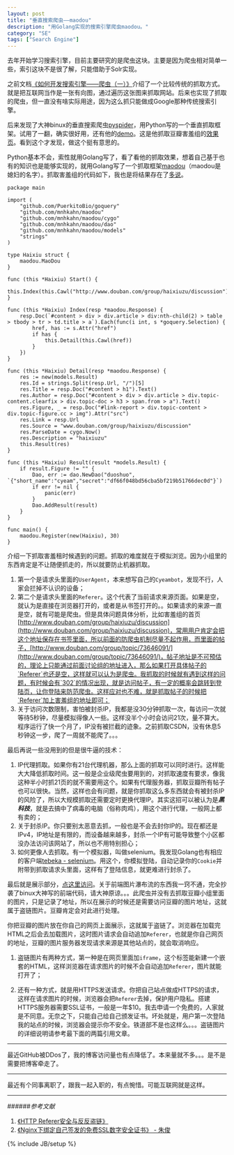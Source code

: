 ```yaml
---
layout: post
title: "垂直搜索爬虫——maodou"
description: "用Golang实现的搜索引擎爬虫maodou。"
category: "SE"
tags: ["Search Engine"]
---
```

 
去年开始学习搜索引擎，目前主要研究的是爬虫这块。主要是因为爬虫相对简单一些，索引这块不是很了解，只能借助于Solr实现。

之前文档[《如何开发搜索引擎——爬虫（一）》](http://blog.cyeam.com/se/2014/12/26/search_engine/)介绍了一个比较传统的抓取方式。就是把互联网当作是一张有向图，通过遍历这张图来抓取网站。后来也实现了抓取的爬虫，但一直没有啥实际用途，因为这么抓只能做成Google那种传统搜索引擎。

后来发现了大神binux的垂直搜索爬虫[pyspider](https://github.com/binux/pyspider)，用Python写的一个垂直抓取框架。试用了一翻，确实很好用，还有他的[demo](http://demo.pyspider.org/)。这是他抓取豆瓣害羞组的[效果页](https://f.binux.me/haixiuzu.html)。看到这个才发现，做这个挺有意思的。

Python基本不会，索性就用Golang写了，看了看他的抓取效果，想着自己基于也有的知识也是能够实现的，就用Golang写了一个抓取框架[maodou](https://github.com/mnhkahn/maodou)（maodou是媳妇的名字）。抓取害羞组的代码如下，我也是将结果存在了[多说](http://duoshuo.com/)。

	package main

	import (
		"github.com/PuerkitoBio/goquery"
		"github.com/mnhkahn/maodou"
		"github.com/mnhkahn/maodou/cygo"
		"github.com/mnhkahn/maodou/dao"
		"github.com/mnhkahn/maodou/models"
		"strings"
	)

	type Haixiu struct {
		maodou.MaoDou
	}

	func (this *Haixiu) Start() {
		this.Index(this.Cawl("http://www.douban.com/group/haixiuzu/discussion"))
	}

	func (this *Haixiu) Index(resp *maodou.Response) {
		resp.Doc(`#content > div > div.article > div:nth-child(2) > table > tbody > tr > td.title > a`).Each(func(i int, s *goquery.Selection) {
			href, has := s.Attr("href")
			if has {
				this.Detail(this.Cawl(href))
			}
		})
	}

	func (this *Haixiu) Detail(resp *maodou.Response) {
		res := new(models.Result)
		res.Id = strings.Split(resp.Url, "/")[5]
		res.Title = resp.Doc("#content > h1").Text()
		res.Author = resp.Doc("#content > div > div.article > div.topic-content.clearfix > div.topic-doc > h3 > span.from > a").Text()
		res.Figure, _ = resp.Doc("#link-report > div.topic-content > div.topic-figure.cc > img").Attr("src")
		res.Link = resp.Url
		res.Source = "www.douban.com/group/haixiuzu/discussion"
		res.ParseDate = cygo.Now()
		res.Description = "haixiuzu"
		this.Result(res)
	}

	func (this *Haixiu) Result(result *models.Result) {
		if result.Figure != "" {
			Dao, err := dao.NewDao("duoshuo", `{"short_name":"cyeam","secret":"df66f048bd56cba5bf219b51766dec0d"}`)
			if err != nil {
				panic(err)
			}
			Dao.AddResult(result)
		}
	}

	func main() {
		maodou.Register(new(Haixiu), 30)
	}


介绍一下抓取害羞租时候遇到的问题。抓取的难度就在于模拟浏览。因为小组里的东西肯定是不让随便抓走的，所以就要防止机器抓取。

1. 第一个是请求头里面的`UserAgent`，本来想写自己的`Cyeambot`，发现不行，人家会拦掉不认识的设备；
2. 第二个是请求头里面的`Referer`。这个代表了当前请求来源页面。如果是空，就认为是直接在浏览器打开的，或者是从书签打开的。。如果请求的来源一直是空，就有可能是爬虫。但是具体问题具体分析，比如害羞组的首页[http://www.douban.com/group/haixiuzu/discussion](http://www.douban.com/group/haixiuzu/discussion)，常用用户肯定会把这个地址保存在书签里面，所以前面的防爬虫机制尽量不起作用，而里面的帖子，[http://www.douban.com/group/topic/73646091/](http://www.douban.com/group/topic/73646091/)，帖子地址是不可预估的，理论上只能通过前面讨论组的地址进入，那么如果打开具体帖子的`Referer`也还是空，这样就可以认为是爬虫。我抓取的时候就有遇到这样的问题，有时候会有`302`的情况出现，就是访问帖子，有一定的概率会跳转到登陆页，让你登陆来防范爬虫。这样应对也不难，就是抓取帖子的时候把`Referer`加上害羞组的地址即可；
3. 关于访问次数限制，害怕被封杀IP，我都是没30分钟抓取一次，每访问一次就等待5秒钟，尽量模拟得像人一些。这样没半个小时会访问21次，量不算大。程序运行了快一个月了，IP没有被拦截的迹象。之前抓取CSDN，没有休息5秒钟这一步，爬了一周就不能爬了。。。

最后再说一些没用到的但是很牛逼的技术：

1. IP代理抓取。如果你有21台代理机器，那么上面的抓取可以同时进行。这样能大大降低抓取时间。这一般是企业级爬虫要用到的，对抓取速度有要求，像我这种半小时抓21页的就不需要用这个。如果有代理服务器，抓取豆瓣所有帖子也可以很快。当然，这样也会有问题，就是你抓取这么多东西就会有被封杀IP的风险了，所以大规模抓取还需要定时更换代理IP。其实这招可以被认为是***黑科技***，就是去搞中了病毒的电脑（俗称肉鸡），用这个进行代理，一般网上都有卖的；
2. 关于封杀IP。你只要别太恶意去抓，一般也是不会去封你IP的。现在都还是IPv4，IP地址是有限的，而设备越来越多，封杀一个IP有可能导致整个小区都没办法访问该网站了，所以也不用特别担心；
3. 如何更像人去抓取。有一个模拟器，叫做selenium。我发现Golang也有相应的客户端[tebeka - selenium](https://github.com/tebeka/selenium)。用这个，你模拟登陆，自动记录你的`Cookie`并附带到抓取请求头里面，这样有了登陆信息，就更难进行封杀了。

最后就是展示部分，[点这里访问](https://www.cyeam.com/haixiuzu)。关于前端图片瀑布流的东西我一窍不通，完全抄袭了binux大神写的前端代码，请大神原谅。。。此爬虫并没有去抓取豆瓣小组里面的图片，只是记录了地址，所以在展示的时候还是需要访问豆瓣的图片地址，这就属于盗链图片。豆瓣肯定会对此进行处理。

你把豆瓣的图片放在你自己的网页上面展示，这就属于盗链了。浏览器在加载完HTML之后会去加载图片，这时图片请求会自动追加`Referer`，也就是你自己网页的地址，豆瓣的图片服务器发现请求来源是其他站点的，就会取消响应。

1. 盗链图片有两种方式，第一种是在网页里面加`iframe`，这个标签能新建一个嵌套的HTML，这样浏览器在请求图片的时候不会自动追加`Referer`，图片就能打开了；

2. 还有一种方式，就是用HTTPS发送请求。你把自己站点做成HTTPS的请求，这样在请求图片的时候，浏览器会把`Referer`去掉，保护用户隐私。搭建HTTPS服务器需要SSL证书，一般是一年$10。我去申请一个免费的，人家就是不同意。无奈之下，只能自己给自己颁发证书。坏处就是，用户第一次登陆我的站点的时候，浏览器会提示你不安全。铁道部不是也这样么。。。盗链图片的详细说明请参考最下面的两篇引用文章。

---

最近GitHub被DDos了，我的博客访问量也有点降低了。本来量就不多。。。是不是需要把博客牵走了。

---

最近有个同事离职了，跟我一起入职的，有点惋惜。可能互联网就是这样。

---

######*参考文献*
1. [《HTTP Referer安全与反反盗链》](http://bindog.github.io/blog/2014/11/18/http-referer-security-and-anti-anti-hotlink/	)
2. [《Nginx下绑定自己签发的免费SSL数字安全证书》 - 朱俊](http://www.zhujun.org/web/nginx-selfsign-ssl-cert/)
 
{% include JB/setup %}